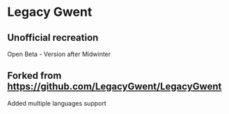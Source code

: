 # Legacy Gwent

## Unofficial recreation
Open Beta - Version after Midwinter

## Forked from https://github.com/LegacyGwent/LegacyGwent
Added multiple languages support
